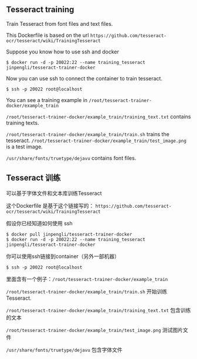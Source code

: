 
Tesseract training
-----------------

Train Tesseract from font files and text files.

This Dockerfile is based on the url `https://github.com/tesseract-ocr/tesseract/wiki/TrainingTesseract`

Suppose you know how to use ssh and docker


```
$ docker run -d -p 20022:22 --name training_tesseract jinpengli/tesseract-trainer-docker 
```



Now you can use ssh to connect the container to train tesseract.

```
$ ssh -p 20022 root@localhost
```

You can see a training example in `/root/tesseract-trainer-docker/example_train`

`/root/tesseract-trainer-docker/example_train/training_text.txt` contains training texts.

`/root/tesseract-trainer-docker/example_train/train.sh` trains the tesseract. `/root/tesseract-trainer-docker/example_train/test_image.png` is a test image.

`/usr/share/fonts/truetype/dejavu` contains font files.


Tesseract 训练 
-------------------

可以基于字体文件和文本库训练Tesseract

这个Dockerfile 是基于这个链接写的： `https://github.com/tesseract-ocr/tesseract/wiki/TrainingTesseract`

假设你已经知道如何使用 ssh

```
$ docker pull jinpengli/tesseract-trainer-docker
$ docker run -d -p 20022:22 --name training_tesseract jinpengli/tesseract-trainer-docker
```

你可以使用ssh链接到container（另外一部机器）

```
$ ssh -p 20022 root@localhost
```

里面含有一个例子：`/root/tesseract-trainer-docker/example_train`

`/root/tesseract-trainer-docker/example_train/train.sh` 开始训练 Tesseract. 

`/root/tesseract-trainer-docker/example_train/training_text.txt` 包含训练的文本

`/root/tesseract-trainer-docker/example_train/test_image.png` 测试图片文件

`/usr/share/fonts/truetype/dejavu` 包含字体文件
